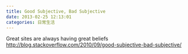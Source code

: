 ```yaml
---
title: Good Subjective, Bad Subjective
date: 2013-02-25 12:13:01
categories: 日常生活
---
```


Great sites are always having great beliefs   
http://blog.stackoverflow.com/2010/09/good-subjective-bad-subjective/